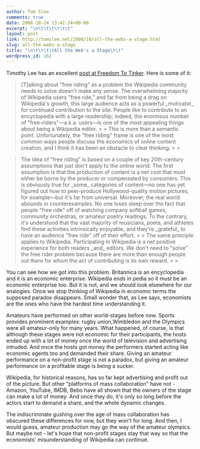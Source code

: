 ```yaml
---
author: Tom Slee
comments: true
date: 2008-10-24 13:42:24+00:00
excerpt: "\n\t\t\t\t\t\t"
layout: post
link: http://tomslee.net/2008/10/all-the-webs-a-stage.html
slug: all-the-webs-a-stage
title: "\n\t\t\t\tAll the Web's a Stage\t\t"
wordpress_id: 162
---
```



				

Timothy Lee has an excellent [post at Freedom To Tinker](http://freedom-to-tinker.com/blog/tblee/trouble-free-riding). Here is some of it:

<blockquote>[T]alking about "free riding" as a problem the Wikipedia community needs to solve doesn't make any sense. The overwhelming majority of Wikipedia users "free ride," and far from being a drag on Wikipedia's growth, this large audience acts as a powerful _motivator_ for continued contribution to the site. People like to contribute to an encyclopedia with a large readership; indeed, the enormous number of "free-riders"—a.k.a. users—is one of the most appealing things about being a Wikipedia editor.
> 
> This is more than a semantic point. Unfortunately, the "free riding" frame is one of the most common ways people discuss the economics of online content creation, and I think it has been an obstacle to clear thinking.
> 
> </blockquote>

<blockquote>The idea of "free riding" is based on a couple of key 20th-century assumptions that just don't apply to the online world. The first assumption is that the production of content is a net cost that must either be borne by the producer or compensated by consumers. This is obviously true for _some_ categories of content—no one has yet figured out how to peer-produce Hollywood-quality motion pictures, for example—but it's far from universal.  
Moreover, the real world abounds in counterexamples. No one loses sleep over the fact that people "free ride" off of watching company softball games, community orchestras, or amateur poetry readings. To the contrary, it's understood that the vast majority of musicians, poets, and athletes find these activities intrinsically enjoyable, and they're _grateful_ to have an audience "free ride" off of their effort.
> 
> The same principle applies to Wikipedia. Participating in Wikipedia is a net positive experience for both readers _and_ editors. We don't need to "solve" the free rider problem because there are more than enough people out there for whom the act of contributing is its own reward.
> 
> </blockquote>

You can see how we got into this problem. Britannica is an encyclopedia and it is an economic enterprise. Wikipedia ends in pedia so it must be an economic enterprise too. But it is not, and we should look elsewhere for our analogies. Once we stop thinking of Wikipedia in economic terms the supposed paradox disappears. Small wonder that, as Lee says, economists are the ones who have the hardest time understanding it.

Amateurs have performed on other world-stages before now. Sports provides prominent examples: rugby union,Wimbledon and the Olympics were all amateur-only for many years. What happened, of course, is that although these stages were not economic for their participants, the hosts ended up with a lot of money once the world of television and advertising intruded. And once the hosts got money the performers started acting like economic agents too and demanded their share. Giving an amateur performance on a non-profit stage is not a paradox, but giving an amateur performance on a profitable stage is being a sucker.  


  


Wikipedia, for historical reasons, has so far kept advertising and profit out of the picture. But other "platforms of mass collaboration" have not - Amazon, YouTube, IMDB, Bebo have all shown that the owners of the stage can make a lot of money. And once they do, it's only so long before the actors start to demand a share, and the whole dynamic changes.   


  


The indiscriminate gushing over the age of mass collaboration has obscured these differences for now, but they won't for long. And then, I would guess, amateur production may go the way of the amateur olympics. But maybe not - let's hope that non-profit stages stay that way so that the economists' misunderstanding of Wikipedia can continue.


		
